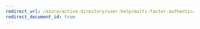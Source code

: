 ```yaml
---
redirect_url: /azure/active-directory/user-help/multi-factor-authentication-end-user-troubleshoot
redirect_document_id: true
---
```


